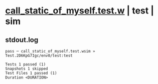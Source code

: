 # [call_static_of_myself.test.w](../../../../../examples/tests/valid/call_static_of_myself.test.w) | test | sim

## stdout.log
```log
pass ─ call_static_of_myself.test.wsim » Test.2D6KpG7Igc/env0/test:test

Tests 1 passed (1)
Snapshots 1 skipped
Test Files 1 passed (1)
Duration <DURATION>
```

